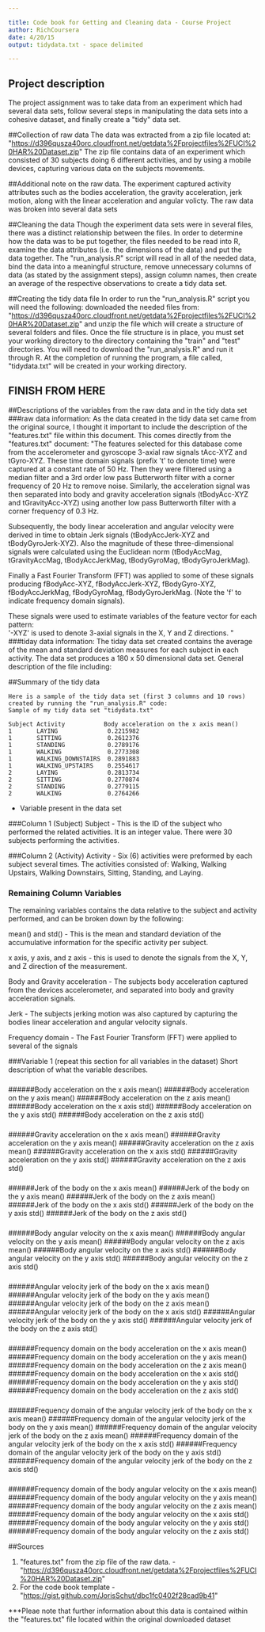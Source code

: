 ```yaml
---

title: Code book for Getting and Cleaning data - Course Project
author: RichCoursera
date: 4/20/15
output: tidydata.txt - space delimited

---
```


## Project description
The project assignment was to take data from an experiment which had several data sets, follow several steps in manipulating the data sets into a cohesive dataset, and finally create a "tidy" data set.

##Collection of raw data
The data was extracted from a zip file located at: "https://d396qusza40orc.cloudfront.net/getdata%2Fprojectfiles%2FUCI%20HAR%20Dataset.zip"
The zip file contains data of an experiment which consisted of 30 subjects doing 6 different activities, and by using a mobile devices, capturing various data on the subjects movements.

##Additional note on the raw data.
The experiment captured activity attributes such as the bodies acceleration, the gravity acceleration, jerk motion, along with the linear acceleration and angular volicty. The raw data was broken into several data sets

##Cleaning the data
Though the experiment data sets were in several files, there was a distinct relationship between the files.  In order to determine how the data was to be put together, the files needed to be read into R, examine the data attributes (i.e. the dimensions of the data) and put the data together.
The "run_analysis.R" script will read in all of the needed data, bind the data into a meaningful structure, remove unnecessary columns of data (as stated by the assignment steps), assign column names, then create an average of the respective observations to create a tidy data set. 

##Creating the tidy data file
In order to run the "run_analysis.R" script you will need the following:
downloaded the needed files from: "https://d396qusza40orc.cloudfront.net/getdata%2Fprojectfiles%2FUCI%20HAR%20Dataset.zip"
and unzip the file which will create a structure of several folders and files.
Once the file structure is in place, you must set your working directory to the directory containing the "train" and "test" directories.
You will need to download the "run_analysis.R" and run it through R. At the completion of running the program, a file called, "tidydata.txt" will be created in your working directory.

## FINISH FROM HERE
##Descriptions of the variables from the raw data and in the tidy data set
###raw data information:
As the data created in the tidy data set came from the original source, I thought it important to include the description of the "features.txt" file within this document.
This comes directly from the "features.txt" document:
"The features selected for this database come from the accelerometer and gyroscope 3-axial raw signals tAcc-XYZ and tGyro-XYZ. These time domain signals (prefix 't' to denote time) were captured at a constant rate of 50 Hz. Then they were filtered using a median filter and a 3rd order low pass Butterworth filter with a corner frequency of 20 Hz to remove noise. Similarly, the acceleration signal was then separated into body and gravity acceleration signals (tBodyAcc-XYZ and tGravityAcc-XYZ) using another low pass Butterworth filter with a corner frequency of 0.3 Hz. 

Subsequently, the body linear acceleration and angular velocity were derived in time to obtain Jerk signals (tBodyAccJerk-XYZ and tBodyGyroJerk-XYZ). Also the magnitude of these three-dimensional signals were calculated using the Euclidean norm (tBodyAccMag, tGravityAccMag, tBodyAccJerkMag, tBodyGyroMag, tBodyGyroJerkMag). 

Finally a Fast Fourier Transform (FFT) was applied to some of these signals producing fBodyAcc-XYZ, fBodyAccJerk-XYZ, fBodyGyro-XYZ, fBodyAccJerkMag, fBodyGyroMag, fBodyGyroJerkMag. (Note the 'f' to indicate frequency domain signals). 

These signals were used to estimate variables of the feature vector for each pattern:  
'-XYZ' is used to denote 3-axial signals in the X, Y and Z directions.
"
###tiday data information:
The tiday data set created contains the average of the mean and standard deviation measures for each subject in each activity. The data set produces a 180 x 50 dimensional data set. 
General description of the file including:

##Summary of the tidy data
```
Here is a sample of the tidy data set (first 3 columns and 10 rows) created by running the "run_analysis.R" code:
Sample of my tidy data set "tidydata.txt"

Subject Activity           Body acceleration on the x axis mean()
1       LAYING	            0.2215982
1       SITTING	            0.2612376
1       STANDING            0.2789176
1       WALKING             0.2773308
1       WALKING_DOWNSTAIRS  0.2891883
1       WALKING_UPSTAIRS    0.2554617
2       LAYING              0.2813734
2       SITTING             0.2770874
2       STANDING            0.2779115
2       WALKING             0.2764266
```
  - Variable present in the data set

###Column 1 (Subject)
Subject - This is the ID of the subject who performed the related activities.  It is an integer value.  There were 30 subjects performing the activities.

###Column 2 (Activity)
Activity - Six (6) activities were preformed by each subject several times. The activities consisted of: Walking, Walking Upstairs, Walking Downstairs, Sitting, Standing, and Laying.

### Remaining Column Variables 
The remaining variables contains the data relative to the subject and activity performed, and can be broken down by the following:

mean() and std() - This is the mean and standard deviation of the accumulative information for the specific activity per subject.

x axis, y axis, and z axis - this is used to denote the signals from the X, Y, and Z direction of the measurement.

Body and Gravity acceleration - The subjects body acceleration captured from the devices accelerometer, and separated into body and gravity acceleration signals.

Jerk - The subjects jerking motion was also captured by capturing the bodies linear acceleration and angular velocity signals.

Frequency domain - The Fast Fourier Transform (FFT) were applied to several of the signals

###Variable 1 (repeat this section for all variables in the dataset)
Short description of what the variable describes.
 
 
### 
######Body acceleration on the x axis mean()
######Body acceleration on the y axis mean()
######Body acceleration on the z axis mean()
######Body acceleration on the x axis std()
######Body acceleration on the y axis std()
######Body acceleration on the z axis std()
###
######Gravity acceleration on the x axis mean()
######Gravity acceleration on the y axis mean()
######Gravity acceleration on the z axis mean()
######Gravity acceleration on the x axis std()
######Gravity acceleration on the y axis std()
######Gravity acceleration on the z axis std()
###
######Jerk of the body on the x axis mean()
######Jerk of the body on the y axis mean()
######Jerk of the body on the z axis mean()
######Jerk of the body on the x axis std()
######Jerk of the body on the y axis std()
######Jerk of the body on the z axis std()
###
######Body angular velocity on the x axis mean()
######Body angular velocity on the y axis mean()
######Body angular velocity on the z axis mean()
######Body angular velocity on the x axis std()
######Body angular velocity on the y axis std()
######Body angular velocity on the z axis std()
###
######Angular velocity jerk of the body on the x axis mean()
######Angular velocity jerk of the body on the y axis mean()
######Angular velocity jerk of the body on the z axis mean()
######Angular velocity jerk of the body on the x axis std()
######Angular velocity jerk of the body on the y axis std()
######Angular velocity jerk of the body on the z axis std()
###
######Frequency domain on the body acceleration on the x axis mean()
######Frequency domain on the body acceleration on the y axis mean()
######Frequency domain on the body acceleration on the z axis mean()
######Frequency domain on the body acceleration on the x axis std()
######Frequency domain on the body acceleration on the y axis std()
######Frequency domain on the body acceleration on the z axis std()
###
######Frequency domain of the angular velocity jerk of the body on the x axis mean()
######Frequency domain of the angular velocity jerk of the body on the y axis mean()
######Frequency domain of the angular velocity jerk of the body on the z axis mean()
######Frequency domain of the angular velocity jerk of the body on the x axis std()
######Frequency domain of the angular velocity jerk of the body on the y axis std()
######Frequency domain of the angular velocity jerk of the body on the z axis std()
###
######Frequency domain of the body angular velocity on the x axis mean()
######Frequency domain of the body angular velocity on the y axis mean()
######Frequency domain of the body angular velocity on the z axis mean()
######Frequency domain of the body angular velocity on the x axis std()
######Frequency domain of the body angular velocity on the y axis std()
######Frequency domain of the body angular velocity on the z axis std()

##Sources
1. "features.txt" from the zip file of the raw data. - "https://d396qusza40orc.cloudfront.net/getdata%2Fprojectfiles%2FUCI%20HAR%20Dataset.zip"
2. For the code book template - "https://gist.github.com/JorisSchut/dbc1fc0402f28cad9b41"

***Pleae note that further information about this data is contained within the "features.txt" file located within the original downloaded dataset
```
